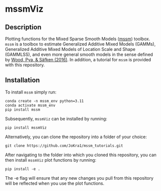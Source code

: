 # mssmViz

## Description

Plotting functions for the Mixed Sparse Smooth Models ([mssm](https://github.com/JoKra1/mssm)) toolbox. ``mssm`` is a toolbox to estimate Generalized Additive Mixed Models (GAMMs), Generalized Additive Mixed Models of Location Scale and Shape (GAMMLSS), and even more general smooth models in the sense defined by [Wood, Pya, & Säfken (2016)](https://doi.org/10.1080/01621459.2016.1180986). In addition, a tutorial for ``mssm`` is provided with this repository.

## Installation

To install ``mssm`` simply run:

```
conda create -n mssm_env python=3.11
conda activate mssm_env
pip install mssm
```

Subsequently, ``mssmViz`` can be installed by running:

```
pip install mssmViz
```

Alternatively, you can clone the repository into a folder of your choice:

```
git clone https://github.com/JoKra1/mssm_tutorials.git
```

After navigating to the folder into which you cloned this repository, you can then install `mssmViz` plot functions
by running:

```
pip install -e .
```

The -e flag will ensure that any new changes you pull from this repository will be reflected when you use the plot functions.